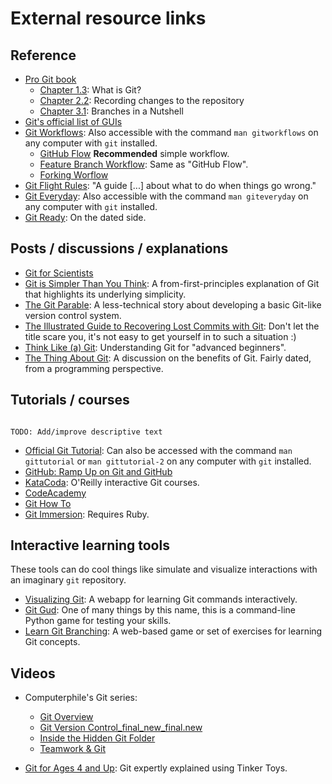 # External resource links

## Reference

* [Pro Git book](https://git-scm.com/book/en/v2/)
  * [Chapter 1.3](https://git-scm.com/book/en/v2/Getting-Started-What-is-Git%3F):
    What is Git?
  * [Chapter 2.2](https://git-scm.com/book/en/v2/Git-Basics-Recording-Changes-to-the-Repository):
    Recording changes to the repository
  * [Chapter 3.1](https://git-scm.com/book/en/v2/Git-Branching-Branches-in-a-Nutshell#ch03-git-branching):
    Branches in a Nutshell
* [Git's official list of GUIs](https://git-scm.com/downloads/guis)
* [Git Workflows](https://git-scm.com/docs/gitworkflows): Also accessible with the
  command `man gitworkflows` on any computer with `git` installed.
  * [GitHub Flow](https://docs.github.com/en/get-started/quickstart/github-flow)
    **Recommended** simple workflow.
  * [Feature Branch Workflow](https://www.atlassian.com/git/tutorials/comparing-workflows/feature-branch-workflow):
    Same as "GitHub Flow".
  * [Forking Worflow](https://www.atlassian.com/git/tutorials/comparing-workflows/forking-workflow)
* [Git Flight Rules](https://github.com/k88hudson/git-flight-rules): "A guide [...]
  about what to do when things go wrong."
* [Git Everyday](https://git-scm.com/docs/giteveryday): Also accessible with the command
  `man giteveryday` on any computer with `git` installed.
* [Git Ready](https://gitready.com/): On the dated side.


## Posts / discussions / explanations

* [Git for Scientists](https://neurathsboat.blog/post/git-intro/)
* [Git is Simpler Than You Think](https://nfarina.com/post/9868516270/git-is-simpler): A
  from-first-principles explanation of Git that highlights its underlying simplicity.
* [The Git Parable](https://tom.preston-werner.com/2009/05/19/the-git-parable.html): A
  less-technical story about developing a basic Git-like version control system.
* [The Illustrated Guide to Recovering Lost Commits with Git](http://www.programblings.com/2008/06/07/the-illustrated-guide-to-recovering-lost-commits-with-git/):
  Don't let the title scare you, it's not easy to get yourself in to such a situation :)
* [Think Like (a) Git](http://think-like-a-git.net): Understanding Git for "advanced
  beginners".
* [The Thing About Git](https://tomayko.com/blog/2008/the-thing-about-git): A discussion
  on the benefits of Git. Fairly dated, from a programming perspective.


## Tutorials / courses

```{note}

TODO: Add/improve descriptive text
```

* [Official Git Tutorial](https://git-scm.com/docs/gittutorial): Can also be accessed
  with the command `man gittutorial` or `man gittutorial-2` on any computer with `git`
  installed.
* [GitHub: Ramp Up on Git and GitHub](https://lab.github.com/githubtraining/ramp-up-on-git-and-github)
* [KataCoda](https://www.katacoda.com/courses/git): O'Reilly interactive Git courses.
* [CodeAcademy](https://www.codecademy.com/courses/learn-git/lessons/git-workflow/exercises/hello-git)
* [Git How To](https://githowto.com/)
* [Git Immersion](https://gitimmersion.com/): Requires Ruby. 


## Interactive learning tools

These tools can do cool things like simulate and visualize interactions with an
imaginary `git` repository.

* [Visualizing Git](https://git-school.github.io/visualizing-git/): A webapp
  for learning Git commands interactively.
* [Git Gud](https://github.com/benthayer/git-gud): One of many things by this
  name, this is a command-line Python game for testing your skills.
* [Learn Git Branching](https://learngitbranching.js.org/): A web-based game or set of
  exercises for learning Git concepts.


## Videos

* Computerphile's Git series:
    * [Git Overview](https://www.youtube.com/watch?v=92sycL8ij-U)
    * [Git Version Control_final_new_final.new](https://www.youtube.com/watch?v=lJu5xwbGgRk)
    * [Inside the Hidden Git Folder](https://www.youtube.com/watch?v=bSA91XTzeuA)
    * [Teamwork & Git](https://www.youtube.com/watch?v=RzYJvSnzlMk)

* [Git for Ages 4 and Up](https://www.youtube.com/watch?v=1ffBJ4sVUb4): Git expertly
  explained using Tinker Toys.

